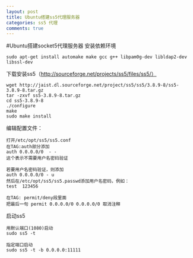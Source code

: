 ```yaml
---
layout: post
title: Ubuntu搭建ss5代理服务器
categories: ss5 代理
comments: true
---
```

#Ubuntu搭建socket5代理服务器
安装依赖环境
    
    sudo apt-get install automake make gcc g++ libpam0g-dev libldap2-dev libssl-dev 
下载安装ss5（http://sourceforge.net/projects/ss5/files/ss5/）
    
    wget http://jaist.dl.sourceforge.net/project/ss5/ss5/3.8.9-8/ss5-3.8.9-8.tar.gz
    tar -zxvf ss5-3.8.9-8.tar.gz
    cd ss5-3.8.9-8
    ./configure
    make
    sudo make install
编辑配置文件：
    
    打开/etc/opt/ss5/ss5.conf
    在TAG:auth部分添加
    auth 0.0.0.0/0  - -                      
    这个表示不需要用户名密码验证
    
    若要用户名密码验证，则添加
    auth 0.0.0.0/0 - u 
    然后在/etc/opt/ss5/ss5.passwd添加用户名密码，例如：
    test  123456
    
    在TAG: permit/deny段里面
    把最后一句 permit 0.0.0.0/0 0.0.0.0/0 取消注释

启动ss5
    
    用默认端口(1080)启动
    sudo ss5 -t
    
    指定端口启动
    sudo ss5 -t -b 0.0.0.0:11111
